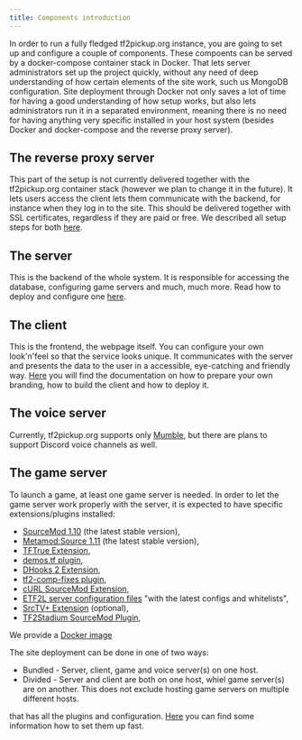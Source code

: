 ```yaml
---
title: Components introduction
---
```


In order to run a fully fledged tf2pickup.org instance, you are going to set up and configure a couple of components. These compoents can be served by a docker-compose container stack in Docker. That lets server administrators set up the project quickly, without any need of deep understanding of how certain elements of the site work, such us MongoDB configuration. Site deployment through Docker not only saves a lot of time for having a good understanding of how setup works, but also lets administrators run it in a separated environment, meaning there is no need for having anything very specific installed in your host system (besides Docker and docker-compose and the reverse proxy server).

## The reverse proxy server

This part of the setup is not currently delivered together with the tf2pickup.org container stack (however we plan to change it in the future). It lets users access the client lets them communicate with the backend, for instance when they log in to the site. This should be delivered together with SSL certificates, regardless if they are paid or free. We described all setup steps for both [here](/docs/setup-prerequisites).

## The server

This is the backend of the whole system. It is responsible for accessing the database, configuring game servers and much, much more.
Read how to deploy and configure one [here](/docs/site-components-deployment).

## The client

This is the frontend, the webpage itself. You can configure your own look'n'feel so that the service looks unique.
It communicates with the server and presents the data to the user in a accessible, eye-catching and friendly way.
[Here](/docs/building-a-custom-client) you will find the documentation on how to prepare your own branding, how to build the client and how to deploy it.

## The voice server

Currently, tf2pickup.org supports only [Mumble](https://www.mumble.info/), but there are plans to support Discord voice
channels as well.

## The game server

To launch a game, at least one game server is needed. In order to let the game server work properly with the server, it is expected to have specific extensions/plugins installed:

- [SourceMod 1.10](https://www.sourcemod.net/downloads.php) (the latest stable version),
- [Metamod:Source 1.11](https://www.sourcemm.net/downloads.php?branch=stable) (the latest stable version),
- [TFTrue Extension](https://tftrue.esport-tools.net/),
- [demos.tf plugin](https://github.com/demostf/plugin),
- [DHooks 2 Extension](https://github.com/peace-maker/DHooks2),
- [tf2-comp-fixes plugin](https://github.com/ldesgoui/tf2-comp-fixes),
- [cURL SourceMod Extension](https://code.google.com/archive/p/sourcemod-curl-extension/downloads),
- [ETF2L server configuration files](https://etf2l.org/rules/configs/) "with the latest configs and whitelists",
- [SrcTV+ Extension](https://github.com/dalegaard/srctvplus) (optional),
- [TF2Stadium SourceMod Plugin](https://github.com/tf2pickup-org/stadium-sm-plugin),

We provide a [Docker image](https://github.com/tf2pickup-org/tf2-gameserver)

The site deployment can be done in one of two ways:

- Bundled - Server, client, game and voice server(s) on one host.
- Divided - Server and client are both on one host, whiel game server(s) are on another. This does not exclude hosting game servers on multiple different hosts.

that has all the plugins and configuration. [Here](/docs/site-compoents-deployment) you can find some information how to set them up fast.
